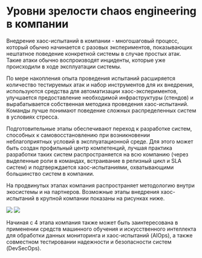 # Уровни зрелости chaos engineering в компании

Внедрение хаос-испытаний в компании - многошаговый процесс, который обычно
начинается с разовых экспериментов, показывающих нештатное поведение конкретной системы в случае простых атак. Такие атаки обычно воспроизводят инциденты,
которые уже происходили в ходе эксплуатации системы.

По мере накопления опыта проведения испытаний расширяется количество тестируемых атак и набор инструментов для их внедрения, используются средства для автоматизации хаос-экспериментов, улучшается предоставление необходимой инфраструктуры (стендов) и вырабатывается собственная методика проведения хаос-испытаний. Команды лучше понимают поведение сложных распределенных систем в условиях стресса.

Подготовительные этапы обеспечивают переход к разработке систем, способных 
к самовосстановлению при возникновении неблагоприятных условий в эксплуатационной среде.
Для этого может быть создан профильный центр компетенций, лучшая практика 
разработки таких систем распространяется на всю компанию (через выделенные роли в командах, встраивание в релизный цикл и SLA систем) и подтверждается хаос-испытаниями, охватывающими большинство систем в компании. 

На продвинутых этапах компания распространяет методологию внутри экосистемы и на партнеров. Возможные этапы внедрения хаос-испытаний в крупной компании показаны на рисунках ниже.

![][t1]
![][t2]

[t1]: https://user-images.githubusercontent.com/9265326/224535454-7b197da2-cd78-4dbe-9bf4-0e2384d6bd59.png
[t2]: https://user-images.githubusercontent.com/9265326/224535499-08550667-6efa-4ac0-8cfe-bc1751fa90df.png

Начиная с 4 этапа компания также может быть заинтересована в применении 
средств машинного обучения и искусственного интеллекта для обработки данных мониторинга и хаос-испытаний (AIOps), а также совместном тестировании надежности и безопасности систем (DevSecOps).


<!--

Ступени:

Ступень 1 - разовое тестирование 1-5 систем, ручное тестирование

       Кто: инициатива отдельных команд
       Отношение к хаос-тестам: bloker
       Ценность: Системы все равно падают, клиент привык
       Отношение к знаниям о системах: Никто ничего не знает о системе
       Методология: по книжкам/консалтинг. Методика тестирования разрабатывается
       Автоматизация хаос-тестов: нет
       Готовность инфраструктуры: не готовы. долгая подготовка систем (нагрузка, мониторинг)
       Кто разбирает результаты:  случайный назначенный
       Инструментарий: использование небольшого количества пакетов
       количество атак: мало
       Уровень внедрения: приглашенные специалисты

Ступень 2 - тестирование 10-15 систем на постоянной основе, ручное тестирование

       Кто: инициатива отдельных команд
       Отношение к хаос-тестам: bloker
       Ценность: Системы все равно падают, клиент привык
       Отношение к знаниям о системах: Никто ничего не знает о системе
       **Методология: Базовая методика тестирования разработана**
       Автоматизация хаос-тестов: нет
       **Готовность инфраструктуры: первичная настройка систем проводится за 1-2 дня (нагрузка, мониторинг)**
       Кто разбирает результаты:  случайный назначенный
       Инструментарий: использование небольшого количества пакетов
       Количество атак: мало
       **Уровень внедрения: внутри отдельных команд/приглашенные специалисты**

Ступень 3 - тестирование более 15-30 систем, малой автоматизаций (ansible,BitBucket)

       **Кто: драфт корпоративного стандарта**
       **Отношение к хаос-тестам: enabler**
       **Ценность: Новые системы способны к самовосстановлению**
       **Отношение к знаниям о системах: знает-не знает все равно протестируем**
       **Методология: Базовая методика тестирования разработана, понятны доработки для тиража**
       **Автоматизация хаос-тестов: Представлена малой автоматизацией**
       Готовность инфраструктуры: первичная настройка систем проводится за 1-2 дня (нагрузка, мониторинг)
       Кто разбирает результаты: выделенный сотрудник команды продукта
       Инструментарий: использование небольшого количества пакетов
       **Количество атак: средне**
       Уровень внедрения: внутри отдельных команд/приглашенные специалисты

Ступень 4 - тестирование болеее 30 систем, сложной автоматизацией (Jenkins, Подсистема отчетности)

       Кто: корпоративный стандарт
       Отношение к хаос-тестам: enabler
       **Ценность: протестированные системы способны к самовосстановлению**
       **Отношение к знаниям о системах: команда все знает о системе**
       **Методология: Методика для тиража готова**
       **Автоматизация хаос-тестов: Представлена сложной автоматизацией. Интеграция с подсистемой отчетности.**
       Готовность инфраструктуры: первичная настройка систем проводится за 1-2 дня (нагрузка, мониторинг)
       **Кто разбирает результаты: выделенная роль в команде**
       **Инструментарий: использование широкого количества пакетов**
       **Количество атак: большое**
       **Уровень внедрения: центр компетенций/приглашенные специалисты**

Ступень 5 - тестирование систем без ограничений, отдельный комплексный продукт по chaos тестированию

       Кто: корпоративный стандарт
       Отношение к хаос-тестам: enabler
       Ценность: протестированные системы способны к самовосстановлению
       Отношение к знаниям о системах: команда все знает о системе
       Методология: Методика для тиража готова
       **Автоматизация хаос-тестов: Представлена отдельным комплексным продуктом по chaos тестированию. Разработка собственных утилит для атак
                                   Стоимость тестирования резко сокращается.**
       **Готовность инфраструктуры: первичная настройка систем проводится за часы (нагрузка, мониторинг)**
       **Кто разбирает результаты: выделенная роль в команде/ + центр компетенций**
       Инструментарий: использование широкого количества пакетов
       **Количество атак: большое + подготовка индивидуальных кесов.**
       Уровень внедрения: центр компетенций

Ступень 6 - масштабирование тестирования на экосистему, встраивание в релизный процесс продуктов

       Кто: корпоративный стандарт
       Отношение к хаос-тестам: enabler
       **Ценность: каждая релизная версия продукта способна к самовосстановлению**
       Отношение к знаниям о системах: команда все знает о системе
       Методология: Методика для тиража готова
       Автоматизация хаос-тестов: Представлена отдельным комплексным продуктом по chaos тестированию. Разработка собственных утилит для атак
                                   Стоимость тестирования резко сокращается.
       **Готовность инфраструктуры: первичная настройка систем проводится за часы (нагрузка, мониторинг)**
       Кто разбирает результаты: выделенная роль в команде/ + центр компетенций
       Инструментарий: использование широкого количества пакетов
       **Количество атак: большое + подготовка индивидуальных атак.**
       **Уровень внедрения: центр компетенций экосистемы. Пилоты в экосистеме.**

Ступень 7 - интеграция со смежными процессами, встраивание в ирхитектурные стандарты. Самовосстановление в ДНК систем.

       **Кто: корпоративные стандарты**
       Отношение к хаос-тестам: enabler
       **Ценность: Самовосстановление систем максимально. Имеется защита от типовых сбоев.**
       Отношение к знаниям о системах: команда все знает о системе
       **Методология: Методика доработана под релизы, включает точечные кейсы интеграции с DevSecOps, поддерживает испытания "сложных" распределенных продуктов.**
       Автоматизация хаос-тестов: Представлена отдельным комплексным продуктом по chaos тестированию. Разработка собственных утилит для атак
       Готовность инфраструктуры: первичная настройка систем проводится за часы (нагрузка, мониторинг)
       Кто разбирает результаты: выделенная роль в команде/ + центр компетенций
       Инструментарий: использование широкого количества пакетов
       **Количество атак: большое + исследования по поиску новых атак. Есть выделенная роль под разработку атак.**
       **Уровень внедрения: центр компетенций экосистемы. Испытания в экосистеме реализованы.**

Возможно появление новых уровней ступений с большей коллаборацией/интеграцией процессов инструментов.

---

Шкалы зрелости:

- кто: инициатива отдельных команд / корпоративный стандарт
- отношение к хаос-тестам: блокер / enabler
- ценность надежности для клиентов и бизнеса: "системы все равно падают, клиент привык" / "новые системы споосбы к самовосстановлению"
- отношение к знаниям о системах: "команда все знает о системе" / "никто ничего не знает о системе" / "знает-не знает все равно протестируем"
- взаимоотношение команд: навязывается/требуется, предлагается/показывается, команды ищут и хотят внедрять
- методология: "по книжкам" / "как у других" / "как нужно нам"
- целеполагение: "есть крутая технология" / "давайте покажем как у нас все хорошо (или плохо)" / мы знаем какие системы нам нужны,
- общий уровень развития Devops, других видов тестирования
- целевое поведение систем: самовосстановление и отказустойчивость
- есть ли автоматизация хаос-тестов
- есть ли кому работать с результатами тестов
- инструментарий: использование 1-2 пакетов / много пакетов / меньше, но правильнее
- количество атак: мало / много / меньше, но правильнее
- уровень внедрения: приглашенные специалисты / внутри отдельных команд / корпоративный центр

-->